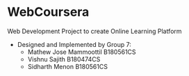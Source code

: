 # WebCoursera
Web Development Project to create Online Learning Platform
* Designed and Implemented by Group 7:
  * Mathew Jose Mammoottil  B180561CS
  * Vishnu Sajith           B180474CS
  * Sidharth Menon          B180561CS
